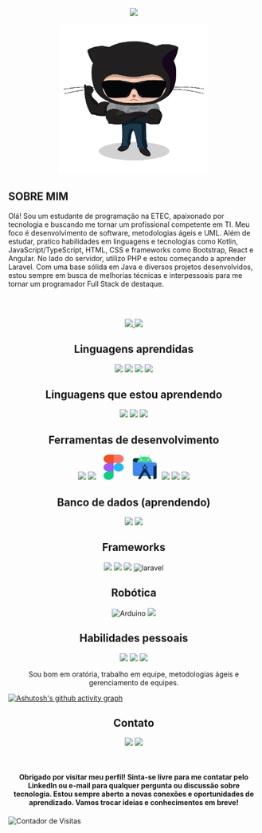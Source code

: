 <!-- Saudação com animação -->
<p align="center">
  <img src="https://readme-typing-svg.herokuapp.com/?lines=Seja+bem-vindo+ao+meu+perfil!;Desenvolvedor+em+formação+🚀&center=true&width=380&height=45">
</p>

<!-- Foto -->
<p align="center">
  <img src="OctosEsteroides.png" alt="Foto do Gabriel" height="300" width="300"/>
   
</p>


## SOBRE MIM  

<p>
Olá! Sou um estudante de programação na ETEC, apaixonado por tecnologia e buscando me tornar um profissional competente em TI. Meu foco é desenvolvimento de software, metodologias ágeis e UML. Além de estudar, pratico habilidades em linguagens e tecnologias como Kotlin, JavaScript/TypeScript, HTML, CSS e frameworks como Bootstrap, React e Angular. No lado do servidor, utilizo PHP e estou começando a aprender Laravel. Com uma base sólida em Java e diversos projetos desenvolvidos, estou sempre em busca de melhorias técnicas e interpessoais para me tornar um programador Full Stack de destaque.
</p>

<br><br>

<div align="center">
  <a href="https://github.com/GABRIELMESSIASDASILVA">
    <img height="180em" src="https://github-readme-stats.vercel.app/api?username=GABRIELMESSIASDASILVA&show_icons=true&theme=dark&include_all_commits=true&count_private=true"/>
    <img height="180em" src="https://github-readme-stats.vercel.app/api/top-langs/?username=GABRIELMESSIASDASILVA&layout=compact&langs_count=7&theme=dark"/>
  </a>
</div>

<!-- Ícones de linguagens -->
<h2 align="center">Linguagens aprendidas</h2>
<p align="center">
  <img src="https://img.icons8.com/color/48/000000/html-5.png"/> 
  <img src="https://img.icons8.com/color/48/000000/css3.png"/>
  <img src="https://img.icons8.com/color/48/000000/javascript.png"/>
  <img src="https://img.icons8.com/color/48/000000/java-coffee-cup-logo--v1.png" />
</p>

<h2 align="center">Linguagens que estou aprendendo</h2>
<p align="center">
  <img src="https://img.icons8.com/color/48/000000/php.png"/> 
  <img src="https://img.icons8.com/color/48/000000/kotlin.png"/>
  <img src="https://img.icons8.com/color/48/000000/typescript.png"/>
</p>

<!-- Ferramentas de desenvolvimento -->
<h2 align="center">Ferramentas de desenvolvimento</h2>
<p align="center">
  <img src="https://img.icons8.com/color/48/000000/windows-10.png"/>
  <img src="https://img.icons8.com/color/48/000000/visual-studio-code-2019.png"/>
  <img alt="Gabriel-Figma" height="50" width="60" src="https://raw.githubusercontent.com/devicons/devicon/master/icons/figma/figma-original.svg">
  <img alt="Gabriel-Android" height="50" width="60" src="https://raw.githubusercontent.com/devicons/devicon/master/icons/androidstudio/androidstudio-original.svg">
  <img src="https://img.icons8.com/color/48/000000/git.png"/>
  <img src="https://img.icons8.com/color/48/000000/github.png"/>
  <img src="https://img.icons8.com/color/48/000000/intellij-idea.png"/>
</p>

<!-- Banco de dados -->
<h2 align="center">Banco de dados (aprendendo)</h2>
<p align="center">
  <img src="https://img.icons8.com/color/48/000000/mysql-logo.png"/>
  <img src="https://img.icons8.com/color/48/000000/microsoft-sql-server.png"/>
</p>

<!-- Frameworks -->
<h2 align="center">Frameworks</h2>
<p align="center">
  <img src="https://img.icons8.com/color/48/000000/bootstrap.png"/>
  <img src="https://img.icons8.com/color/48/000000/tailwindcss.png"/>
  <img src="https://img.icons8.com/color/48/000000/angularjs.png"/>
<img width="48" height="48" src="https://img.icons8.com/fluency/48/laravel.png" alt="laravel"/>
</p>

<!-- Habilidades sendo adquiridas -->
<h2 align="center">Robótica</h2>
<p align="center">
  <img src="https://img.icons8.com/color/48/000000/arduino.png" alt="Arduino" width="40" height="40"/>
  <img src="https://img.icons8.com/color/48/null/c-plus-plus-logo.png"/>
</p>

<!-- Habilidades pessoais -->
<h2 align="center">Habilidades pessoais</h2>
<p align="center">
  <img src="https://img.icons8.com/fluency/40/null/hard-working.png"/>
  <img src="https://img.icons8.com/office/40/null/statistics.png"/>
  <img src="https://img.icons8.com/color/40/null/training.png"/>
</p>
<p align="center">Sou bom em oratória, trabalho em equipe, metodologias ágeis e gerenciamento de equipes.</p>

[![Ashutosh's github activity graph](https://github-readme-activity-graph.vercel.app/graph?username=GabrielMessiasdaSilva&bg_color=070d12&color=fffaff&line=1c735d&point=10c6f4&area=true&hide_border=true)](https://github.com/ashutosh00710/github-readme-activity-graph)

<!-- Contato -->
<div> 
  <h2 align="center">Contato</h2>
  <p align="center">
    <a href="https://instagram.com/gabrielmessias816" target="_blank"><img src="https://img.shields.io/badge/-Instagram-%23E4405F?style=for-the-badge&logo=instagram&logoColor=white" target="_blank"></a>
    <a href="https://www.linkedin.com/in/Gabriel-Messias-b38207253" target="_blank"><img src="https://img.shields.io/badge/-LinkedIn-%230077B5?style=for-the-badge&logo=linkedin&logoColor=white" target="_blank"></a> 
  </p>


<div align="center">
    <br>
   <h4 align="center">Obrigado por visitar meu perfil! Sinta-se livre para me contatar pelo LinkedIn ou e-mail para qualquer pergunta ou discussão sobre tecnologia. Estou sempre aberto a novas conexões e oportunidades de aprendizado. Vamos trocar ideias e conhecimentos em breve!</h4>
</div>
    <img align="center" src="https://profile-counter.glitch.me/{GabrielMessiasdaSilva}/count.svg" alt="Contador de Visitas" />
    <br>
</div>
